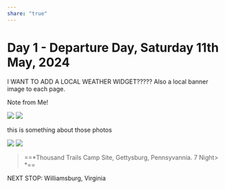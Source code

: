 ```yaml
---
share: "true"
---
```

<!--
published: 2024-05-17
header-image: https://library.wamphlett.net/photos/website/2023/albania/three-of-a-kind.jpg?w=1080
title: 
description:
slug: 
-->
# Day 1 - Departure Day, Saturday 11th May, 2024

I WANT TO ADD A LOCAL WEATHER WIDGET????? Also a local banner image to each page.

Note from Me!

<div class="small">
<img src="https://lh3.googleusercontent.com/pw/AP1GczNVv-n8Knx5OVCheWmQL8k8a0CPw8CGA-m_17rB4ombwn1FzVwhAN-IGYe6DXyjKI31VCwqdl0BvSof7rz8wk5omyTh58llLpl9xtzh2Gc9KnVLpCNLmY2KasZ8SQxA7YKZsS6UCAgkvck-MYPl15abAOGwLNkp_0gCpXD66fJBs-FrBTOFmNvLoCgksIZ4IzJ87gxEhuVt1IfuzhJCz-768tom-WsyAOplDIzUGNDrWObDFc3J6bwMqDv2HXE4KzzHvuXFSjdFqxM7ZeY-49M73i-oLUzubx3JZCAzexPUq6RzFP7zvXVzFp_MQZsS3KPfkoJLMAEnW5jdAsgFURKRRXHZdIZiz1Pi7bst2qNzpyKC8x-fOmKgCqqN7-g0RLiEQ1uOwEH7Yip7ksKw0Yomnjp4UE1e7RW_Eof4Ko48fS-btitiOQXFWv204vleb8dJG-No8kyPlJ_jQYBu3ifSYxSJu2_fdr-VsCi3Tc7VOEVcmpQ5da6ewTGxHuqYinFhmgYco0g8VrlNcM6SLfRP_5-bzVqbt2oltdaOiCkIWTK9h-atzheAxBYqH-mUV4IV8oIhp-0J0odlL1WPZ3a_WvkkuaCLKyAFmz9M4uD-CEUmz36nBCo3OlN0YHSO0s-MaFlf6JjM8i4HwxwYacigPzhrFT5L3PJ2cXLbCodGZHVfnMSKG_fQCwLA_y4AC-ywEEKCkCq__9ixgFnAGr-SLI2HUsqwmtc-tBBpxCAzj3Y5YhsXwZWQgWKNZb_Tdz4Iy6o58T-VNVXlmCpVpEBbBl2B76FbAjA48H1d0_4yhNipJJe1R7EXgSF_o0_AtKwf4RBdaM00Z8QldpLJgj7899_COMp3n1uA4QHJN7CKm6MMrq6Z8Q-NBy4PYa6RLTHF4lM-WsregyIMoqBLZTBhaiE=w2800-h1576-s-no-gm?authuser=0" />
<img src="https://lh3.googleusercontent.com/pw/AP1GczNRDZT_MFdFfPPQMyQUiXdjKMnL7CJ2CwJ3r9oSQ-E-xCQ1iy_sOZ0cW23efq_zcpNpxghqtOZ7jUVquWanSpwvld_RSlLiP9Rvp5qBf36W3nuyf6VpW58KN9c3c3iHmnoVGTLkeq7oBdMtyka03pWRY04savDP5_S3wWO5EppxRweTmnV6798kJhje6cjN3FnF8Zdtq_ez7uWoJcnVAACTISEpG4bMTi5DEoXZhl9-E3sH6oZGBk7GHWaCP-K2H8EeZwV78reBfICMhFgpIVJiqv4N7TgykB2XOGx73m760JNdJXL_uitalw8yweTFSa0ConJL3LjZfhrw5KiuJOpQ8kuA1DW2-w3h68YyU4eONPy0ExnqRWJLAya8utQuNpT45JsmHCEoJmYd0Bym4QqybX-kL0cHJwzBT1ZJGNRnsw5qpi_WDmDaVPCklOMsqvc6JDYPqjfrOaYU090Yk3cKOVij-jjN1hFbOqKGNQu8EtYTzwYBkXIgWh8wsgeKeM3KLCLU-ueWqW7EP3t26bzzzdsfu9E4vWJcAflJWx1lLeaqCwnuntg52cM8cPBtK9zflRZbyESWAgOhE-7AAP-s9qe_z3IOMr4SaQNp9fHCRD2DQQc3MzOUwWInkltg8FsN_tOAspya8ztLqnmoFIDk1j6dHGLqVfwBFf4PlCqFlrsCIRTmVd74AmZuQqkaL2gYVtQR-R4yE74gA7Qj4Bu5-hPX47vFAUNUX4QmF9NO83Nqo2lrYPF5fXOtsRK9rTRpr1ogJM6AszMdHSoRklnJkK1FsMOLue1eAJ3xUZ0Ppn1GCWRiEpwtInPNw1FSSOeJm4aS7AFl_422zhPWJM8KsLQJi3_imd1wlMoPE7RXE7Y1OEaHRs6-p65nmBjVODUWGi3mpB9dAZ545L9nZtuOD30=w2880-h1620-s-no-gm?authuser=0" />
</div>

this is something about those photos

<div class="large">
<img src="https://lh3.googleusercontent.com/pw/AP1GczNVv-n8Knx5OVCheWmQL8k8a0CPw8CGA-m_17rB4ombwn1FzVwhAN-IGYe6DXyjKI31VCwqdl0BvSof7rz8wk5omyTh58llLpl9xtzh2Gc9KnVLpCNLmY2KasZ8SQxA7YKZsS6UCAgkvck-MYPl15abAOGwLNkp_0gCpXD66fJBs-FrBTOFmNvLoCgksIZ4IzJ87gxEhuVt1IfuzhJCz-768tom-WsyAOplDIzUGNDrWObDFc3J6bwMqDv2HXE4KzzHvuXFSjdFqxM7ZeY-49M73i-oLUzubx3JZCAzexPUq6RzFP7zvXVzFp_MQZsS3KPfkoJLMAEnW5jdAsgFURKRRXHZdIZiz1Pi7bst2qNzpyKC8x-fOmKgCqqN7-g0RLiEQ1uOwEH7Yip7ksKw0Yomnjp4UE1e7RW_Eof4Ko48fS-btitiOQXFWv204vleb8dJG-No8kyPlJ_jQYBu3ifSYxSJu2_fdr-VsCi3Tc7VOEVcmpQ5da6ewTGxHuqYinFhmgYco0g8VrlNcM6SLfRP_5-bzVqbt2oltdaOiCkIWTK9h-atzheAxBYqH-mUV4IV8oIhp-0J0odlL1WPZ3a_WvkkuaCLKyAFmz9M4uD-CEUmz36nBCo3OlN0YHSO0s-MaFlf6JjM8i4HwxwYacigPzhrFT5L3PJ2cXLbCodGZHVfnMSKG_fQCwLA_y4AC-ywEEKCkCq__9ixgFnAGr-SLI2HUsqwmtc-tBBpxCAzj3Y5YhsXwZWQgWKNZb_Tdz4Iy6o58T-VNVXlmCpVpEBbBl2B76FbAjA48H1d0_4yhNipJJe1R7EXgSF_o0_AtKwf4RBdaM00Z8QldpLJgj7899_COMp3n1uA4QHJN7CKm6MMrq6Z8Q-NBy4PYa6RLTHF4lM-WsregyIMoqBLZTBhaiE=w2800-h1576-s-no-gm?authuser=0" />
<img src="https://lh3.googleusercontent.com/pw/AP1GczNRDZT_MFdFfPPQMyQUiXdjKMnL7CJ2CwJ3r9oSQ-E-xCQ1iy_sOZ0cW23efq_zcpNpxghqtOZ7jUVquWanSpwvld_RSlLiP9Rvp5qBf36W3nuyf6VpW58KN9c3c3iHmnoVGTLkeq7oBdMtyka03pWRY04savDP5_S3wWO5EppxRweTmnV6798kJhje6cjN3FnF8Zdtq_ez7uWoJcnVAACTISEpG4bMTi5DEoXZhl9-E3sH6oZGBk7GHWaCP-K2H8EeZwV78reBfICMhFgpIVJiqv4N7TgykB2XOGx73m760JNdJXL_uitalw8yweTFSa0ConJL3LjZfhrw5KiuJOpQ8kuA1DW2-w3h68YyU4eONPy0ExnqRWJLAya8utQuNpT45JsmHCEoJmYd0Bym4QqybX-kL0cHJwzBT1ZJGNRnsw5qpi_WDmDaVPCklOMsqvc6JDYPqjfrOaYU090Yk3cKOVij-jjN1hFbOqKGNQu8EtYTzwYBkXIgWh8wsgeKeM3KLCLU-ueWqW7EP3t26bzzzdsfu9E4vWJcAflJWx1lLeaqCwnuntg52cM8cPBtK9zflRZbyESWAgOhE-7AAP-s9qe_z3IOMr4SaQNp9fHCRD2DQQc3MzOUwWInkltg8FsN_tOAspya8ztLqnmoFIDk1j6dHGLqVfwBFf4PlCqFlrsCIRTmVd74AmZuQqkaL2gYVtQR-R4yE74gA7Qj4Bu5-hPX47vFAUNUX4QmF9NO83Nqo2lrYPF5fXOtsRK9rTRpr1ogJM6AszMdHSoRklnJkK1FsMOLue1eAJ3xUZ0Ppn1GCWRiEpwtInPNw1FSSOeJm4aS7AFl_422zhPWJM8KsLQJi3_imd1wlMoPE7RXE7Y1OEaHRs6-p65nmBjVODUWGi3mpB9dAZ545L9nZtuOD30=w2880-h1620-s-no-gm?authuser=0" />
</div>


> ==*Thousand Trails Camp Site, Gettysburg, Pennsyvannia. 
> 7 Night> *==















NEXT STOP: Williamsburg, Virginia










